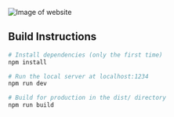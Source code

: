 ![Image of website](https://edh.dev/icon/og-img1.png)

## Build Instructions

```bash
# Install dependencies (only the first time)
npm install

# Run the local server at localhost:1234
npm run dev

# Build for production in the dist/ directory
npm run build
```
